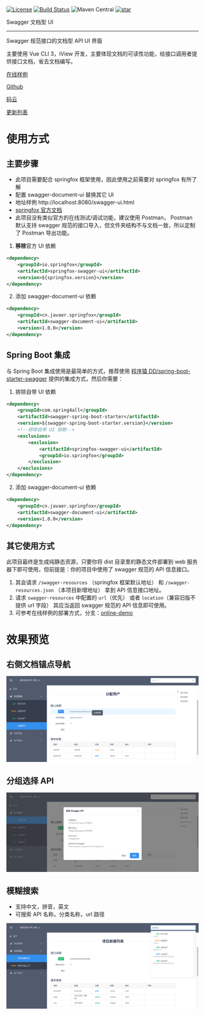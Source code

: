 [![License](https://img.shields.io/badge/License-Apache%202.0-blue.svg)](https://opensource.org/licenses/Apache-2.0)
[![Build Status](https://travis-ci.org/cn-src/swagger-document-ui.svg?branch=dev)](https://travis-ci.org/cn-src/swagger-document-ui)
![Maven Central](https://img.shields.io/maven-central/v/cn.javaer.springfox/swagger-document-ui.svg)
[![star](https://gitee.com/cn-src/swagger-document-ui/badge/star.svg?theme=dark)](https://gitee.com/cn-src/swagger-document-ui/stargazers)

Swagger 文档型 UI

---

Swagger 规范接口的文档型 API UI 界面

主要使用 Vue CLI 3，iView 开发，主要体现文档的可读性功能，给接口调用者提供接口文档，省去文档编写。

[在线样例](http://cn-src.gitee.io/swagger-document-ui/swagger-ui.html)

[Github](https://github.com/cn-src/swagger-document-ui)

[码云](https://gitee.com/cn-src/swagger-document-ui)

[更新列表](https://github.com/cn-src/swagger-document-ui/releases)

# 使用方式

## 主要步骤

-   此项目需要配合 springfox 框架使用，因此使用之前需要对 springfox 有所了解
-   配置 swagger-document-ui 替换其它 UI
-   地址样例 http://localhost:8080/swagger-ui.html
-   [springfox 官方文档](http://springfox.github.io/springfox/docs/current/)
-   此项目没有类似官方的在线测试/调试功能，建议使用 Postman，
    Postman 默认支持 swagger 规范的接口导入，但文件夹结构不与文档一致，所以定制了 Postman 导出功能。

1. **移除**官方 UI 依赖

```xml
<dependency>
    <groupId>io.springfox</groupId>
    <artifactId>springfox-swagger-ui</artifactId>
    <version>${springfox.version}</version>
</dependency>
```

2. 添加 swagger-document-ui 依赖

```xml
<dependency>
    <groupId>cn.javaer.springfox</groupId>
    <artifactId>swagger-document-ui</artifactId>
    <version>1.0.0</version>
</dependency>
```

## Spring Boot 集成

与 Spring Boot 集成使用是最简单的方式，推荐使用 [程序猿 DD/spring-boot-starter-swagger](https://gitee.com/didispace/spring-boot-starter-swagger)
提供的集成方式，然后你需要：

1. 排除自带 UI 依赖

```xml
<dependency>
    <groupId>com.spring4all</groupId>
    <artifactId>swagger-spring-boot-starter</artifactId>
    <version>${swagger-spring-boot-starter.version}</version>
    <!--排除自带 UI 依赖-->
    <exclusions>
        <exclusion>
            <artifactId>springfox-swagger-ui</artifactId>
            <groupId>io.springfox</groupId>
        </exclusion>
    </exclusions>
</dependency>
```

2. 添加 swagger-document-ui 依赖

```xml
<dependency>
    <groupId>cn.javaer.springfox</groupId>
    <artifactId>swagger-document-ui</artifactId>
    <version>1.0.0</version>
</dependency>
```

## 其它使用方式

此项目最终是生成纯静态资源，只要你将 dist 目录里的静态文件部署到 web 服务器下即可使用，但前提是：你的项目中使用了 swagger 规范的 API 信息接口。

1. 其会请求 `/swagger-resources` （springfox 框架默认地址） 和 `/swagger-resources.json` （本项目新增地址） 拿到 API 信息接口地址。
2. 请求 `swagger-resources` 中配置的 `url`（优先） 或者 `location`（兼容旧版不提供 url 字段） 其应当返回 swagger 规范的 API 信息即可使用。
3. 可参考在线样例的部署方式，分支：[online-demo](https://gitee.com/cn-src/swagger-document-ui/tree/online-demo/)

# 效果预览

## 右侧文档锚点导航

![](docs/demo1.png)

## 分组选择 API

![](docs/demo2.png)

## 模糊搜索

-   支持中文，拼音，英文
-   可搜索 API 名称，分类名称，url 路径

![](docs/demo3.png)
